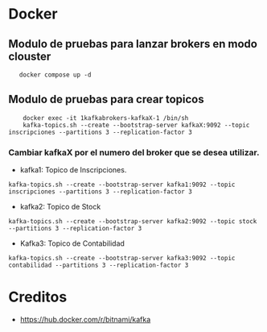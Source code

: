 # Docker

## Modulo de pruebas para lanzar brokers en modo clouster

 ```
    docker compose up -d
 ```
## Modulo de pruebas para crear topicos
```
    docker exec -it 1kafkabrokers-kafkaX-1 /bin/sh
    kafka-topics.sh --create --bootstrap-server kafkaX:9092 --topic inscripciones --partitions 3 --replication-factor 3

```
### Cambiar kafkaX por el numero del broker que se desea utilizar.

- kafka1: Topico de Inscripciones.
```
kafka-topics.sh --create --bootstrap-server kafka1:9092 --topic inscripciones --partitions 3 --replication-factor 3
```
- kafka2: Topico de Stock
```
kafka-topics.sh --create --bootstrap-server kafka2:9092 --topic stock --partitions 3 --replication-factor 3
```
- Kafka3: Topico de Contabilidad
```
kafka-topics.sh --create --bootstrap-server kafka3:9092 --topic contabilidad --partitions 3 --replication-factor 3
```
# Creditos 
  - https://hub.docker.com/r/bitnami/kafka 
